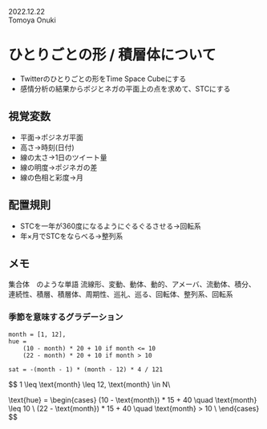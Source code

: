 2022.12.22  
Tomoya Onuki  

# ひとりごとの形 / 積層体について

- Twitterのひとりごとの形をTime Space Cubeにする
- 感情分析の結果からポジとネガの平面上の点を求めて、STCにする

## 視覚変数
- 平面→ポジネガ平面
- 高さ→時刻(日付)
- 線の太さ→1日のツイート量
- 線の明度→ポジネガの差
- 線の色相と彩度→月

## 配置規則
- STCを一年が360度になるようにぐるぐるさせる→回転系
- 年×月でSTCをならべる→整列系


## メモ
集合体　のような単語
流線形、変動、動体、動的、アメーバ、流動体、積分、連続性、積層、積層体、周期性、巡礼、巡る、回転体、整列系、回転系


### 季節を意味するグラデーション
```
month = [1, 12], 
hue =
    (10 - month) * 20 + 10 if month <= 10
    (22 - month) * 20 + 10 if month > 10

sat = -(month - 1) * (month - 12) * 4 / 121
```
$$
1 \leq \text{month} \leq 12, \text{month} \in N\\

\text{hue} = 
    \begin{cases}
        (10 - \text{month}) * 15 + 40 \quad \text{month} \leq 10 \\
        (22 - \text{month}) * 15 + 40 \quad \text{month} > 10 \\
    \end{cases}
$$